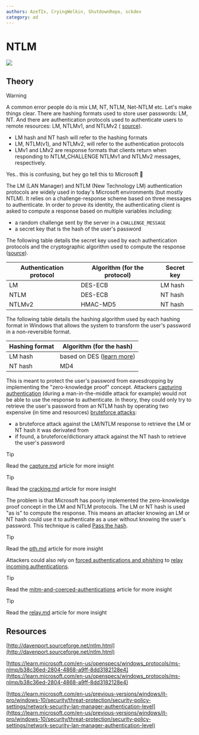 ```yaml
---
authors: AzeTIx, CryingWelkin, ShutdownRepo, sckdev
category: ad
---
```


# NTLM

![](<../assets/Pass the things (dark).png>)

## Theory

> [!WARNING]
> A common error people do is mix LM, NT, NTLM, Net-NTLM etc. Let's make things clear. There are hashing formats used to store user passwords: LM, NT. And there are authentication protocols used to authenticate users to remote resources: LM, NTLMv1, and NTLMv2 (
[source](https://learn.microsoft.com/en-us/previous-versions/windows/it-pro/windows-10/security/threat-protection/security-policy-settings/network-security-lan-manager-authentication-level)).
> 
> * LM hash and NT hash will refer to the hashing formats
> * LM, NTLM(v1), and NTLMv2, will refer to the authentication protocols
> * LMv1 and LMv2 are response formats that clients return when responding to NTLM_CHALLENGE NTLMv1 and NTLMv2 messages, respectively.
> 
> Yes.. this is confusing, but hey go tell this to Microsoft :triumph:

The LM (LAN Manager) and NTLM (New Technology LM) authentication protocols are widely used in today's Microsoft environments (but mostly NTLM). It relies on a challenge-response scheme based on three messages to authenticate. In order to prove its identity, the authenticating client is asked to compute a response based on multiple variables including:

* a random challenge sent by the server in a `CHALLENGE_MESSAGE`
* a secret key that is the hash of the user's password

The following table details the secret key used by each authentication protocols and the cryptographic algorithm used to compute the response ([source](https://blog.gentilkiwi.com/securite/mimikatz/overpass-the-hash)).

| Authentication protocol | Algorithm (for the protocol) | Secret key |
| ----------------------- | ---------------------------- | ---------- |
| LM | DES-ECB | LM hash |
| NTLM | DES-ECB | NT hash |
| NTLMv2 | HMAC-MD5 | NT hash |

The following table details the hashing algorithm used by each hashing format in Windows that allows the system to transform the user's password in a non-reversible format.

| Hashing format | Algorithm (for the hash) |
| -------------- | ------------------------------------------------------------------------------------- |
| LM hash | based on DES ([learn more](http://techgenix.com/how-cracked-windows-password-part1/)) |
| NT hash | MD4 |

This is meant to protect the user's password from eavesdropping by implementing the "zero-knowledge proof" concept. Attackers [capturing authentication](capture.md) (during a man-in-the-middle attack for example) would not be able to use the response to authenticate. In theory, they could only try to retrieve the user's password from an NTLM hash by operating two expensive (in time and resources) [bruteforce attacks](./):

* a bruteforce attack against the LM/NTLM response to retrieve the LM or NT hash it was derivated from
* if found, a bruteforce/dictionary attack against the NT hash to retrieve the user's password



> [!TIP]
> Read the [capture.md](capture.md) article for more insight


> [!TIP]
> Read the [cracking.md](../credentials/cracking.md) article for more insight


The problem is that Microsoft has poorly implemented the zero-knowledge proof concept in the LM and NTLM protocols. The LM or NT hash is used "as is" to compute the response. This means an attacker knowing an LM or NT hash could use it to authenticate as a user without knowing the user's password. This technique is called [Pass the hash](pth.md).

> [!TIP]
> Read the [pth.md](pth.md) article for more insight


Attackers could also rely on [forced authentications and phishing](../mitm-and-coerced-authentications/index) to [relay incoming authentications](relay.md).

> [!TIP]
> Read the [mitm-and-coerced-authentications](../mitm-and-coerced-authentications/index) article for more insight


> [!TIP]
> Read the [relay.md](relay.md) article for more insight


## Resources

[http://davenport.sourceforge.net/ntlm.html](http://davenport.sourceforge.net/ntlm.html)

[https://learn.microsoft.com/en-us/openspecs/windows_protocols/ms-nlmp/b38c36ed-2804-4868-a9ff-8dd3182128e4](https://learn.microsoft.com/en-us/openspecs/windows_protocols/ms-nlmp/b38c36ed-2804-4868-a9ff-8dd3182128e4)

[https://learn.microsoft.com/en-us/previous-versions/windows/it-pro/windows-10/security/threat-protection/security-policy-settings/network-security-lan-manager-authentication-level](https://learn.microsoft.com/en-us/previous-versions/windows/it-pro/windows-10/security/threat-protection/security-policy-settings/network-security-lan-manager-authentication-level)
